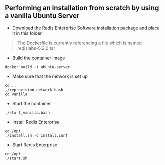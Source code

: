 ## Performing an installation from scratch by using a vanilla Ubuntu Server

* Download the Redis Enterprise Software installation package and place it in this folder

> The Dockerfile is currently referencing a file which is named redislabs-5.2.0.tar


* Build the container image

```
docker build -t ubuntu-server .
```

* Make sure that the network is set up

```
cd ..
./reprovision_network.bash
cd vanilla
```

* Start the container

```
./start_vanilla.bash
```

* Install Redis Enterprise

```
cd /opt
./install.sh -c install.conf
```

* Start Redis Enterprise

```
cd /opt
./start.sh
```
